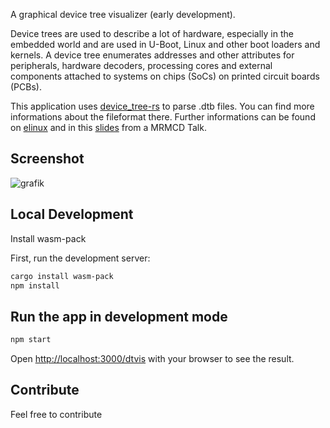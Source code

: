A graphical device tree visualizer (early development).

Device trees are used to describe a lot of hardware, especially in the embedded world and are used in U-Boot, Linux and other boot loaders and kernels. A device tree enumerates addresses and other attributes for peripherals, hardware decoders, processing cores and external components attached to systems on chips (SoCs) on printed circuit boards (PCBs).

This application uses [device_tree-rs](200~https://github.com/platform-system-interface/device_tree-rs) to parse .dtb files. You can find more informations about the fileformat there. Further informations can be found on [elinux](https://elinux.org/Device_Tree_Mysteries#kernel_usage) and in this [slides](https://metaspora.org/hack-the-gadget-mrmcd2023.pdf#Outline0.5) from a MRMCD Talk.

## Screenshot

![grafik](https://github.com/m0veax/dtvis/assets/2205193/f15c087a-81d9-4935-9126-4d788e68459b)


## Local Development

Install wasm-pack

First, run the development server:

```bash
cargo install wasm-pack
npm install
```

## Run the app in development mode

```bash
npm start
```

Open [http://localhost:3000/dtvis](http://localhost:3000/dtvis) with your browser to see the result.

## Contribute

Feel free to contribute
